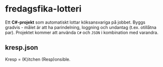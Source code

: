 # fredagsfika-lotteri

Ett **C#-projekt** som automatiskt lottar köksansvariga på jobbet. 
Byggs gradvis - målet är att ha parindelning, loggning och undantag (t.ex. otillåtna par).
Projektet kommer att använda `C#` och `JSON` i kombination med varandra.
## kresp.json
Kresp = (K)itchen (Resp)onsible.
